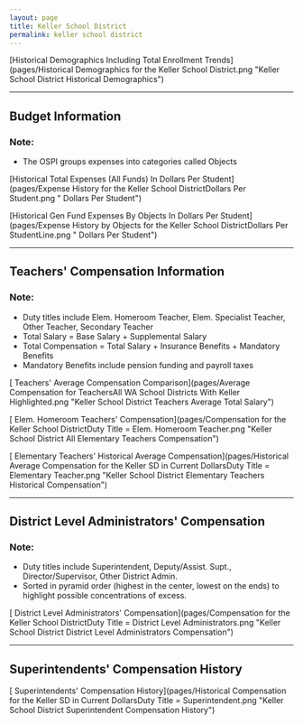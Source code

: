 ```yaml
---
layout: page
title: Keller School District
permalink: keller school district
---
```



[Historical Demographics Including Total Enrollment Trends](pages/Historical Demographics for the Keller School District.png "Keller School District Historical Demographics")

___

## Budget Information
### Note:
- The OSPI groups expenses into categories called Objects

[Historical Total Expenses (All Funds) In Dollars Per Student](pages/Expense History for the Keller School DistrictDollars Per Student.png " Dollars Per Student")

[Historical Gen Fund Expenses By Objects In Dollars Per Student](pages/Expense History by Objects for the Keller School DistrictDollars Per StudentLine.png " Dollars Per Student")


___

## Teachers' Compensation Information
### Note:
- Duty titles include Elem. Homeroom Teacher, Elem. Specialist Teacher, Other Teacher, Secondary Teacher
- Total Salary = Base Salary + Supplemental Salary
- Total Compensation = Total Salary + Insurance Benefits + Mandatory Benefits
- Mandatory Benefits include pension funding and payroll taxes

[ Teachers' Average Compensation Comparison](pages/Average Compensation for TeachersAll WA School Districts With Keller Highlighted.png "Keller School District Teachers Average Total Salary")

[ Elem. Homeroom Teachers' Compensation](pages/Compensation for the Keller School DistrictDuty Title = Elem. Homeroom Teacher.png "Keller School District All Elementary Teachers Compensation")

[ Elementary Teachers' Historical Average Compensation](pages/Historical Average Compensation for the Keller SD in Current DollarsDuty Title = Elementary Teacher.png "Keller School District Elementary Teachers Historical Compensation")


___

## District Level Administrators' Compensation

### Note:
- Duty titles include Superintendent, Deputy/Assist. Supt., Director/Supervisor, Other District Admin.
- Sorted in pyramid order (highest in the center, lowest on the ends) to highlight possible concentrations of excess.

[ District Level Administrators' Compensation](pages/Compensation for the Keller School DistrictDuty Title = District Level Administrators.png "Keller School District District Level Administrators Compensation")


___

## Superintendents' Compensation History

[ Superintendents' Compensation History](pages/Historical Compensation for the Keller SD in Current DollarsDuty Title = Superintendent.png "Keller School District Superintendent Compensation History")

